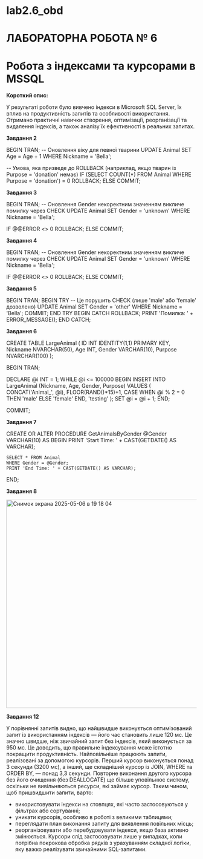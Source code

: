# lab2.6_obd
# ЛАБОРАТОРНА РОБОТА № 6
# Робота з індексами та курсорами в MSSQL

**Короткий опис:**

У результаті роботи було вивчено індекси в Microsoft SQL Server, їх вплив на продуктивність запитів та особливості використання. Отримано практичні навички 
створення, оптимізації, реорганізації та видалення індексів, а також аналізу їх ефективності в реальних запитах.

**Завдання 2**

BEGIN TRAN;
-- Оновлення віку для певної тварини
UPDATE Animal SET Age = Age + 1 WHERE Nickname = 'Bella';

-- Умова, яка призведе до ROLLBACK (наприклад, якщо тварин із Purpose = 'donation' немає)
IF (SELECT COUNT(*) FROM Animal WHERE Purpose = 'donation') = 0
    ROLLBACK;
ELSE
COMMIT;

**Завдання 3**

BEGIN TRAN;
-- Оновлення Gender некоректним значенням викличе помилку через CHECK
UPDATE Animal SET Gender = 'unknown' WHERE Nickname = 'Bella';

IF @@ERROR <> 0
    ROLLBACK;
ELSE
    COMMIT;
    
**Завдання 4**

BEGIN TRAN;
-- Оновлення Gender некоректним значенням викличе помилку через CHECK
UPDATE Animal SET Gender = 'unknown' WHERE Nickname = 'Bella';

IF @@ERROR <> 0
    ROLLBACK;
ELSE
    COMMIT;
    
**Завдання 5**

BEGIN TRAN;
BEGIN TRY
    -- Це порушить CHECK (лише 'male' або 'female' дозволено)
    UPDATE Animal SET Gender = 'other' WHERE Nickname = 'Bella';
    COMMIT;
END TRY
BEGIN CATCH
    ROLLBACK;
    PRINT 'Помилка: ' + ERROR_MESSAGE();
END CATCH;

**Завдання 6**

CREATE TABLE LargeAnimal (
    ID INT IDENTITY(1,1) PRIMARY KEY,
    Nickname NVARCHAR(50),
    Age INT,
    Gender VARCHAR(10),
    Purpose NVARCHAR(100)
);

BEGIN TRAN;

DECLARE @i INT = 1;
WHILE @i <= 100000
BEGIN
    INSERT INTO LargeAnimal (Nickname, Age, Gender, Purpose)
    VALUES (
        CONCAT('Animal_', @i),
        FLOOR(RAND()*15)+1,
        CASE WHEN @i % 2 = 0 THEN 'male' ELSE 'female' END,
        'testing'
    );
    SET @i = @i + 1;
END;

COMMIT;

**Завдання 7**

CREATE OR ALTER PROCEDURE GetAnimalsByGender
    @Gender VARCHAR(10)
AS
BEGIN
    PRINT 'Start Time: ' + CAST(GETDATE() AS VARCHAR);
    
    SELECT * FROM Animal
    WHERE Gender = @Gender;
    PRINT 'End Time: ' + CAST(GETDATE() AS VARCHAR);
END;

**Завдання 8**

<img width="551" alt="Снимок экрана 2025-05-06 в 19 18 04" src="https://github.com/user-attachments/assets/6bbafdc5-ca34-46aa-bd9d-b4986d88eac0" />

**Завдання 12**

У порівнянні запитів видно, що найшвидше виконується оптимізований запит із використанням індексів — його час становить лише 120 мс. Це значно швидше, 
ніж звичайний запит без індексів, який виконується за 950 мс. Це доводить, що правильне індексування може істотно покращити продуктивність.
Найповільніше працюють запити, реалізовані за допомогою курсорів. Перший курсор виконується понад 3 секунди (3200 мс), а інший, ще складніший курсор із JOIN, 
WHERE та ORDER BY, — понад 3,3 секунди. Повторне виконання другого курсора без його очищення (без DEALLOCATE) ще більше уповільнює систему, оскільки не вивільняються 
ресурси, які займає курсор.
Таким чином, щоб пришвидшити запити, варто:
- використовувати індекси на стовпцях, які часто застосовуються у фільтрах або сортуванні;
- уникати курсорів, особливо в роботі з великими таблицями;
- переглядати план виконання запиту для виявлення повільних місць;
- реорганізовувати або перебудовувати індекси, якщо база активно змінюється.
Курсори слід застосовувати лише у випадках, коли потрібна покрокова обробка рядків з урахуванням складної логіки, яку важко реалізувати звичайними SQL-запитами.
